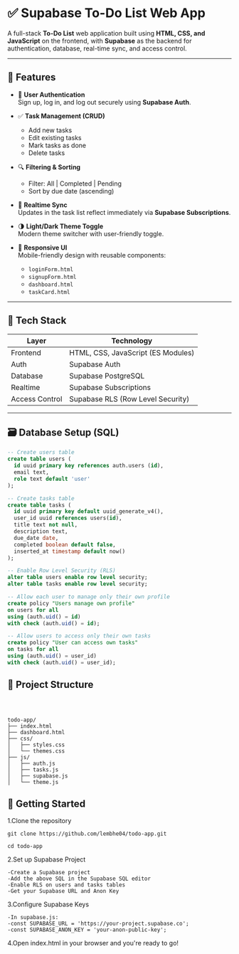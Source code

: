 # ✅ Supabase To-Do List Web App

A full-stack **To-Do List** web application built using **HTML, CSS, and JavaScript** on the frontend, with **Supabase** as the backend for authentication, database, real-time sync, and access control.

---

## 🌟 Features

- 🔐 **User Authentication**  
  Sign up, log in, and log out securely using **Supabase Auth**.

- ✅ **Task Management (CRUD)**  
  - Add new tasks  
  - Edit existing tasks  
  - Mark tasks as done  
  - Delete tasks

- 🔍 **Filtering & Sorting**  
  - Filter: All | Completed | Pending  
  - Sort by due date (ascending)

- 🔁 **Realtime Sync**  
  Updates in the task list reflect immediately via **Supabase Subscriptions**.

- 🌗 **Light/Dark Theme Toggle**  
  Modern theme switcher with user-friendly toggle.

- 📱 **Responsive UI**  
  Mobile-friendly design with reusable components:
  - `loginForm.html`
  - `signupForm.html`
  - `dashboard.html`
  - `taskCard.html`

---

## 🧰 Tech Stack

| Layer        | Technology                          |
|--------------|--------------------------------------|
| Frontend     | HTML, CSS, JavaScript (ES Modules)  |
| Auth         | Supabase Auth                       |
| Database     | Supabase PostgreSQL                 |
| Realtime     | Supabase Subscriptions              |
| Access Control | Supabase RLS (Row Level Security) |

---

## 🗃️ Database Setup (SQL)

```sql
-- Create users table
create table users (
  id uuid primary key references auth.users (id),
  email text,
  role text default 'user'
);

-- Create tasks table
create table tasks (
  id uuid primary key default uuid_generate_v4(),
  user_id uuid references users(id),
  title text not null,
  description text,
  due_date date,
  completed boolean default false,
  inserted_at timestamp default now()
);

-- Enable Row Level Security (RLS)
alter table users enable row level security;
alter table tasks enable row level security;

-- Allow each user to manage only their own profile
create policy "Users manage own profile"
on users for all
using (auth.uid() = id)
with check (auth.uid() = id);

-- Allow users to access only their own tasks
create policy "User can access own tasks"
on tasks for all
using (auth.uid() = user_id)
with check (auth.uid() = user_id);
```

## 📁 Project Structure
```



todo-app/
├── index.html
├── dashboard.html
├── css/
│   ├── styles.css
│   └── themes.css
├── js/
│   ├── auth.js
│   ├── tasks.js
│   ├── supabase.js
│   └── theme.js

```


## 🚀 Getting Started

1.Clone the repository

    git clone https://github.com/lembhe04/todo-app.git
    
    cd todo-app

2.Set up Supabase Project

    -Create a Supabase project
    -Add the above SQL in the Supabase SQL editor
    -Enable RLS on users and tasks tables
    -Get your Supabase URL and Anon Key

3.Configure Supabase Keys

    -In supabase.js:
    -const SUPABASE_URL = 'https://your-project.supabase.co';
    -const SUPABASE_ANON_KEY = 'your-anon-public-key';

4.Open index.html in your browser and you're ready to go!